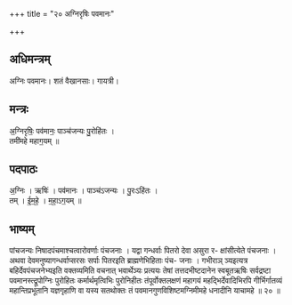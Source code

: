 +++
title = "२० अग्निरृषिः पवमानः"

+++
## अधिमन्त्रम्
अग्निः पवमानः। शतं वैखानसाः। गायत्री।

## मन्त्रः
अ॒ग्निरृषिः॒ पव॑मानः॒ पाञ्च॑जन्यः पु॒रोहि॑तः ।  
तमी॑महे महाग॒यम् ॥

## पदपाठः
अ॒ग्निः । ऋषिः॑ । पव॑मानः । पाञ्च॑ऽजन्यः । पु॒रःऽहि॑तः ।  
तम् । ई॒म॒हे॒ । म॒हा॒ऽग॒यम् ॥

## भाष्यम्
पांचजन्यः निषादपंचमाश्चत्वारोवर्णाः पंचजनाः । यद्वा गन्धर्वाः पितरो देवा असुरा र- क्षांसीत्येते पंचजनाः । अथवा देवमनुष्यागन्धर्वाप्सरसः सर्पाः पितरइति ब्राह्मणेभिहिताः पंच- जनाः । गभीराञ् ञ्यइत्यत्र बहिर्देवपंचजनेभ्यइति वक्तव्यमिति वचनात् भवार्थेञ्यः प्रत्ययः तेषां तत्तदभीष्टदानेन स्वबूतऋषिः सर्वद्रष्टा पवमानस्त्द्रूपोग्निः पुरोहितः कर्मार्थमृत्विभिः पुरोनिहीतः तंपूर्वोक्तलक्षणं महागयं महद्भिर्देवादिभिरपि गीर्भिर्गातव्यं महान्तिप्रभूतानि यज्ञगृहाणि वा यस्य सतथोक्तः तं पवमानगुणविशिष्टमग्निमीमहे धनादीनि याचामहे ॥ २० ॥